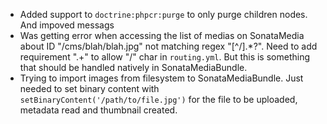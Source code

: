 - Added support to `doctrine:phpcr:purge` to only purge children nodes.
  And impoved messags
- Was getting error when accessing the list of medias on SonataMedia about ID
  "/cms/blah/blah.jpg" not matching regex "[^/].*?". Need to add requirement
  ".+" to allow "/" char in `routing.yml`. But this is something that should be
  handled natively in SonataMediaBundle.
- Trying to import images from filesystem to SonataMediaBundle. Just
  needed to set binary content with `setBinaryContent('/path/to/file.jpg')` for
  the file to be uploaded, metadata read and thumbnail created.
